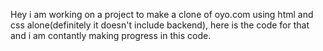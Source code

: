 Hey i am working on a project to make a clone of oyo.com using html and css alone(definitely it doesn't include backend), here is the code for that and i am contantly making progress in this code.
